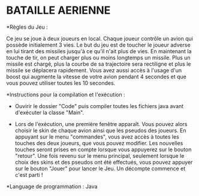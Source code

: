 # BATAILLE AERIENNE

*Règles du Jeu : 

Ce jeu se joue à deux joueurs en local. Chaque joueur contrôle un avion qui possède initialement 3 vies. Le but du jeu est de toucher le joueur adverse en lui tirant 
des missiles jusqu'à ce qu'il n'ait plus de vies. En maintenant la touche de tir, on peut charger plus ou moins longtemps un missile. Plus un missile est chargé, 
plus la courbe de sa trajectoire sera rectiligne et plus le missile se déplacera rapidement. Vous avez aussi accès à l'usage d'un boost qui augmente la vitesse de votre
avion pendant 4 secondes et que vous pouvez utiliser toutes les 10 secondes. 

*Instructions pour la compilation et l'exécution :
 
- Ouvirir le dossier "Code" puis compiler toutes les fichiers java avant d'exécuter la classe "Main".

- Lors de l'exécution, une première fenêtre apparaît. Vous pouvez alors choisir le skin de chaque avion ainsi que les pseudos des joueurs. 
En appuyant sur le menu "commandes", vous avez accès à toutes les touches des deux joueurs, que vous pouvez modifier. Les nouvelles touches seront prises en compte
lorsque vous appuyerez sur le bouton "retour".
Une fois revenu sur le menu principal, seulement lorsque le choix des skins et des pseudos ont été effectués, vous pouvez appuyer sur le bouton "Jouer" pour lancer
le Jeu. Un décompte commence et c'est parti !

*Language de programmation : 
Java

